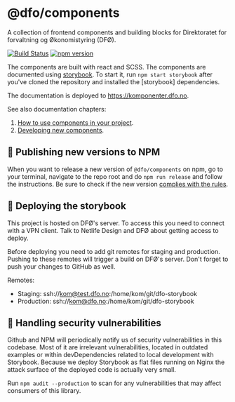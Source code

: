 # @dfo/components

A collection of frontend components and building blocks for Direktoratet for forvaltning og Økonomistyring (DFØ).

[![Build Status](https://travis-ci.com/netliferesearch/dfo-storybook.svg?branch=master)](https://travis-ci.com/netliferesearch/dfo-storybook)
[![npm version](https://badge.fury.io/js/%40dfo%2Fcomponents.svg)](https://badge.fury.io/js/%40dfo%2Fcomponents)

The components are built with react and SCSS. The components are documented using [storybook](https://storybook.js.org/). To start it, run `npm start storybook` after you've cloned the repository and installed the \[storybook\] dependencies.

The documentation is deployed to https://komponenter.dfo.no.

See also documentation chapters:

1. [How to use components in your project](docs/using-components.md).
1. [Developing new components](docs/developing-components.md).

## 🥁 Publishing new versions to NPM

When you want to release a new version of `@dfo/components` on npm, go to your terminal, navigate to the repo root and do `npm run release` and follow the instructions. Be sure to check if the new version [complies with the rules](docs/developing-components.md#-code-rules-and-guidelines).

## 🚀 Deploying the storybook

This project is hosted on DFØ's server. To access this you need to connect with a VPN client. Talk to Netlife Design and DFØ about getting access to deploy.

Before deploying you need to add git remotes for staging and production. Pushing to these remotes will trigger a build on DFØ's server. Don't forget to push your changes to GitHub as well.

Remotes:

- Staging: ssh://kom@test.dfo.no:/home/kom/git/dfo-storybook
- Production: ssh://kom@dfo.no:/home/kom/git/dfo-storybook

## 🦹 Handling security vulnerabilities

Github and NPM will periodically notify us of security vulnerabilities in this codebase. Most of it are irrelevant vulnerabilities, located in outdated examples or within devDependencies related to local development with Storybook. Because we deploy Storybook as flat files running on Nginx the attack surface of the deployed code is actually very small.

Run `npm audit --production` to scan for any vulnerabilities that may affect consumers of this library.
